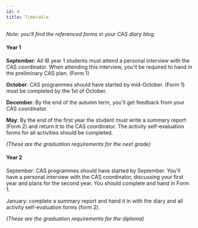 ```yaml
---
id: 4
title: Timetable
---
```


_Note: you'll find the referenced forms in your CAS diary blog._

#### Year 1

**September**: All IB year 1 students must attend a personal interview with the CAS coordinator. When attending this interview, you'll be required to hand in the preliminary CAS plan. (Form 1)

**October**: CAS programmes should have started by mid-October. (Form 1) must be completed by the 1st of October.

**December**: By the end of the autumn term, you'll get feedback from your CAS coordinator.

**May**: By the end of the first year the student must write a summary report (Form 2) and return it to the CAS coordinator. The activity self-evaluation forms for all activities should be completed.

_(These are the graduation requirements for the next grade)_

#### Year 2

September: CAS programmes should have started by September. You'll have a personal interview with the CAS coordinator, discussing your first year and plans for the second year. You should complete and hand in Form 1.

January: complete a summary report and hand it in with the diary and all activity self-evaluation forms (form 2).

_(These are the graduation requirements for the diploma)_
